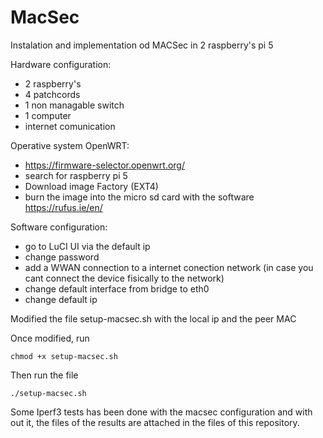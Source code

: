 # MacSec
Instalation and implementation od MACSec in 2 raspberry's pi 5

Hardware configuration:
- 2 raspberry's
- 4 patchcords
- 1 non managable switch
- 1 computer
- internet comunication

Operative system OpenWRT:
- https://firmware-selector.openwrt.org/
- search for raspberry pi 5
- Download image Factory (EXT4)
- burn the image into the micro sd card with the software https://rufus.ie/en/

Software configuration:
- go to LuCI UI via the default ip
- change password
- add a WWAN connection to a internet conection network (in case you cant connect the device fisically to the network)
- change default interface from bridge to eth0
- change default ip

Modified the file setup-macsec.sh with the local ip and the peer MAC

Once modified, run 
```shell
chmod +x setup-macsec.sh
```
Then run the file
```shell
./setup-macsec.sh
```


Some Iperf3 tests has been done with the macsec configuration and with out it, the files of the results are attached in the files of this repository.
